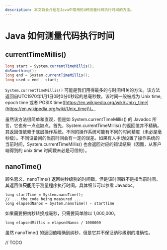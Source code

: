 ```yaml
---
description: 本文将会介绍在Java中常用的4种测量代码执行时间的方法。
---
```


# Java 如何测量代码执行时间

## currentTimeMillis\(\)

```java
long start = System.currentTimeMillis();
doSomething();
long end = System.currentTimeMillis();
long used = end - start;
```

`System.currentTimeMillis()` 可能是我们用得最多的与时间相关的方法。该方法返回自UTC1970年1月1日0时0分0秒起的总毫秒数。该时间一般被成为 Unix time, epoch time 或者 POSIX time\([https://en.wikipedia.org/wiki/Unix\_time](https://en.wikipedia.org/wiki/Unix_time)\)。

虽然该方法很简单和直观，但是如 System.currentTimeMillis\(\) 的 Javadoc 所言，它也有一点点缺点。首先，System.currentTimeMillis\(\) 的返回值并不精确。其返回值依赖于底层操作系统。不同的操作系统可能有不同的时间精度（未必是毫秒级）。不同设备间的当前时间会有一定的误差。如果有人手动设置了操作系统的当前时间，System.currentTimeMillis\(\) 也会返回对应的错误结果（因而，从客户端得到的 unix time 时间戳未必是可信的）。

## nanoTime\(\)

顾名思义，nanoTime\(\) 返回纳秒级别的时间戳。但是该时间戳不是指当前时间。其返回值**只能**用于测量程序执行时间。具体细节可以参看 Javadoc。

```text
long startTime = System.nanoTime();
// ... the code being measured ...
long elapsedNanos = System.nanoTime() - startTime
```

如果需要把纳秒转换成毫秒，只需要简单除以 1,000,000。

```text
long elapsedMillis = elapsedNanos / 1000000
```

虽然 nanoTime\(\) 的返回值精确到纳秒，但是它并不保证纳秒级别的准确性。

// TODO

